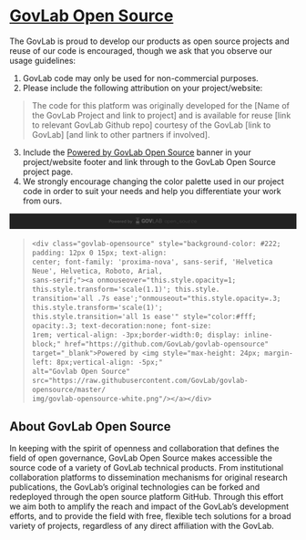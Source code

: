 # [GovLab Open Source](http://www.thegovlab.org/project-govlab-open-source.html)

The GovLab is proud to develop our products as open source projects and reuse of our code is encouraged, though we ask that you observe our usage guidelines:

1. GovLab code may only be used for non-commercial purposes.
2. Please include the following attribution on your project/website:

  > The code for this platform was originally developed for the [Name of the GovLab Project and link to project] and is 
  > available for reuse [link to relevant GovLab Github repo] courtesy of the GovLab [link to GovLab] [and link to other 
  > partners if involved].

3. Include the [Powered by GovLab Open Source](https://github.com/GovLab/govlab-opensource) banner in your project/website footer and link through to the GovLab Open Source project page.
4. We strongly encourage changing the color palette used in our project code in order to suit your needs and help you differentiate your work from ours. 

![GovLab Open Source Banner](https://raw.githubusercontent.com/GovLab/govlab-opensource/master/img/govlab-opensource.png)

> ```
> <div class="govlab-opensource" style="background-color: #222; padding: 12px 0 15px; text-align: 
> center; font-family: 'proxima-nova', sans-serif, 'Helvetica Neue', Helvetica, Roboto, Arial, 
> sans-serif;"><a onmouseover="this.style.opacity=1; this.style.transform='scale(1.1)'; this.style.
> transition='all .7s ease';"onmouseout="this.style.opacity=.3; this.style.transform='scale(1)'; 
> this.style.transition='all 1s ease'" style="color:#fff; opacity:.3; text-decoration:none; font-size: 
> 1rem; vertical-align: -3px;border-width:0; display: inline-block;" href="https://github.com/GovLab/govlab-opensource" 
> target="_blank">Powered by <img style="max-height: 24px; margin-left: 8px;vertical-align: -5px;" 
> alt="Govlab Open Source" src="https://raw.githubusercontent.com/GovLab/govlab-opensource/master/
> img/govlab-opensource-white.png"/></a></div>
> ```


## About GovLab Open Source
In keeping with the spirit of openness and collaboration that defines the field of open governance, GovLab Open Source makes accessible the source code of a variety of GovLab technical products. From institutional collaboration platforms to dissemination mechanisms for original research publications, the GovLab’s original technologies can be forked and redeployed through the open source platform GitHub. Through this effort we aim both to amplify the reach and impact of the GovLab’s development efforts, and to provide the field with free, flexible tech solutions for a broad variety of projects, regardless of any direct affiliation with the GovLab. 
